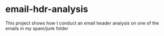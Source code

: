 # email-hdr-analysis
This project shows how I conduct an email header analysis on one of the emails in my spam/junk folder
